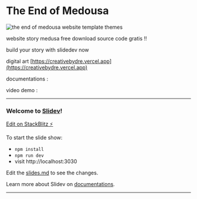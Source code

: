 # The End of Medousa

![the end of medousa website template themes](https://blogger.googleusercontent.com/img/a/AVvXsEguDFTCavZFqE45Qdz7K5oYvnwGpvPWJ75xhHMqRMemPlHQmkqYmgFvyV7pgp2o87BuuNFWdNh1p68Y1sy8wIjt1GDjizTTmA1Obizv32AREoGCWrcYfpFGviWyIFZDY6iLAMsm2Is1HNj6xYGnry8xY-ozTpAhhjUh8eRQm8sIwhn3J79rILaHHvAcEw=s2048)

website story medusa free download source code gratis !!

build your story with slidedev now

digital art [https://creativebydre.vercel.app](https://creativebydre.vercel.app)

documentations : []()

video demo :[]()

------
### Welcome to [Slidev](https://github.com/slidevjs/slidev)!

[Edit on StackBlitz ⚡️](https://sli.dev/new)

To start the slide show:

- `npm install`
- `npm run dev`
- visit http://localhost:3030

Edit the [slides.md](./slides.md) to see the changes.

Learn more about Slidev on [documentations](https://sli.dev/).

------